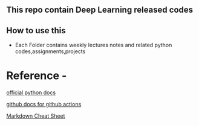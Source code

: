## This repo contain Deep Learning released codes



## How to use this

- Each Folder contains weekly lectures notes and related python codes,assignments,projects 

# Reference -
[official python docs](https://packaging.python.org/tutorials/packaging-projects/)

[github docs for github actions](https://docs.github.com/en/actions/guides/building-and-testing-python#publishing-to-package-registries)

[Markdown Cheat Sheet](https://www.markdownguide.org/cheat-sheet/)
